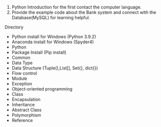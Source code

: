 1. Python Introduction for the first contact the computer language.
2. Provide the example code about the Bank system and connect with the Database(MySQL) for learning helpful.  


Directory
- Python install for Windows (Python 3.9.2)
- Anaconda install for Windows (Spyder4)
- Python
- Package Install (Pip install) 
- Common
- Data Type 
- Data Structure (Tuple(),List[], Set{}, dict{})
- Flow control 
- Module
- Exception 
- Object-oriented programming
- Class 
- Encapsulation 
- Inheritance 
- Abstract Class 
- Polymorphism 
- Reference
